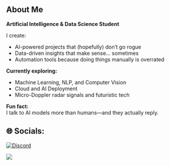 ## About Me

**Artificial Intelligence & Data Science Student**

I create:  
- AI-powered projects that (hopefully) don’t go rogue  
- Data-driven insights that make sense... sometimes  
- Automation tools because doing things manually is overrated  

**Currently exploring:**  
- Machine Learning, NLP, and Computer Vision  
- Cloud and AI Deployment  
- Micro-Doppler radar signals and futuristic tech  

**Fun fact:**  
I talk to AI models more than humans—and they actually reply.

## 🌐 Socials:
[![Discord](https://img.shields.io/badge/Discord-%237289DA.svg?logo=discord&logoColor=white)](https://discord.gg/D.hruvv) 

[![](https://visitcount.itsvg.in/api?id=DamnDhruv&icon=0&color=0)](https://visitcount.itsvg.in)

<!-- Proudly created with GPRM ( https://gprm.itsvg.in ) -->
